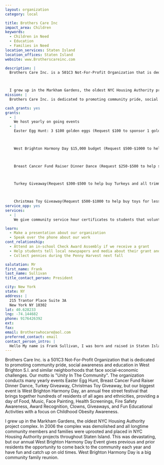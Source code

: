 ```yaml
---
layout: organization
category: local

title: Brothers Care Inc
impact_area: Children
keywords: 
  - Children in Need
  - Education
  - Families in Need
location_services: Staten Island
location_offices: Staten Island
website: www.Brotherscareinc.com

description: |
  Brothers Care Inc. is a 501C3 Not-For-Profit Organization that is dedicated to promoting community pride, social awareness and education in West Brighton S.I. and similar neighborhoods that face social-economic challenges. Our motto is "Unity In The Community". The organization conducts many yearly events Easter Egg Hunt, Breast Cancer Fund Raiser Dinner Dance, Turkey Giveaway, Christmas Toy Giveaway, but our biggest event is West Brighton Harmony Day, an annual free street festival that brings together hundreds of residents of all ages and ethnicities, providing a day of Food, Music, Face Painting, Health Screenings, Fire Safety Awareness, Award Recognition, Clowns, Giveaways, and Fun Educational Activities with a focus on Childhood Obesity Awareness.

  

  I grew up in the Markham Gardens, the oldest NYC Housing Authority project complex. In 2006 the complex was demolished and all longtime community members and families were uprooted and placed in NYC Housing Authority projects throughout Staten Island. This was devastating, but our annual West Brighton Harmony Day Event gives previous and prior residents the opportunity to come back to the community each year and have fun and catch up on old times. West Brighton Harmony Day is a big community family reunion.
mission: |
  Brothers Care Inc. is dedicated to promoting community pride, social awareness and education in West Brighton S.I. and similar neighborhoods that face social-economic challenges. Our motto is "Unity In The Community."

cash_grants: yes
grants: 
  - |
    We host yearly on going events
  - |
    Easter Egg Hunt: 3 $100 golden eggs (Request $100 to sponsor 1 golden egg)

    

    West Brighton Harmony Day $15,000 budget (Request $500-$1000 to help support this event)

    

    Breast Cancer Fund Raiser Dinner Dance (Request $250-$500 to help support this event)

    

    Turkey Giveaway(Request $300-$500 to help buy Turkeys and all trimmings to give to over 100 families)

    

    Christmas Toy Giveaway(Request $500-$1000 to help buy toys for less fortunate and under privileged children of all ethnicities, ages infant to 15)
service_opp: yes
services: 
  - |
    We give community service hour certificates to students that volunteer their time to help with any of our yearly events.

learn: 
  - Make a presentation about our organization
  - Speak over the phone about our work
cont_relationship: 
  - Attend an in-school Check Award Assembly if we receive a grant
  - Help students tell local newspapers and media about their grant and/or project with us
  - Collect pennies during the Penny Harvest next fall

salutation: Mr
first_name: Frank
last_name: Sullivan
title_contact_person: President

city: New York
state: NY
address: |
  215 Trantor Place Suite 3A  
  New York NY 10302
lat: 40.628233
lng: -74.144682
phone: 9176426392
ext: 
fax: 
email: Brotherswhocare@aol.com
preferred_contact: email
contact_person_intro: |
  Hello My name is Frank Sullivan, I was born and raised in Staten Island. I grew up in the Markham Gardens, the oldest NYC Housing Authority project complex, until it was demolished in 2006. I am the president of Brothers Care Inc., a not for profit organization that is dedicated to promoting community pride and awareness in West Brighton and other similar neighborhoods in Staten Island and beyond. The organization has been in existence since 2001, but we just received our 501c3 in 2008. We have never worked with Common Cents schools before but we are looking forward to this great opportunity.
---
```

Brothers Care Inc. is a 501C3 Not-For-Profit Organization that is dedicated to promoting community pride, social awareness and education in West Brighton S.I. and similar neighborhoods that face social-economic challenges. Our motto is "Unity In The Community". The organization conducts many yearly events Easter Egg Hunt, Breast Cancer Fund Raiser Dinner Dance, Turkey Giveaway, Christmas Toy Giveaway, but our biggest event is West Brighton Harmony Day, an annual free street festival that brings together hundreds of residents of all ages and ethnicities, providing a day of Food, Music, Face Painting, Health Screenings, Fire Safety Awareness, Award Recognition, Clowns, Giveaways, and Fun Educational Activities with a focus on Childhood Obesity Awareness.



I grew up in the Markham Gardens, the oldest NYC Housing Authority project complex. In 2006 the complex was demolished and all longtime community members and families were uprooted and placed in NYC Housing Authority projects throughout Staten Island. This was devastating, but our annual West Brighton Harmony Day Event gives previous and prior residents the opportunity to come back to the community each year and have fun and catch up on old times. West Brighton Harmony Day is a big community family reunion.
